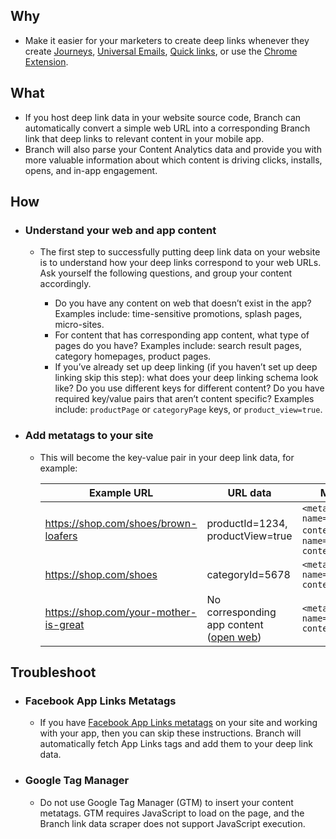 ## Why

- Make it easier for your marketers to create deep links whenever they create [Journeys](/web/journeys/), [Universal Emails](/emails/braze/), [Quick links](/dashboard/analytics/#quick-links), or use the [Chrome Extension](https://chrome.google.com/webstore/detail/branch-link-creator/pekdpppibljpmpbcjelehhnldnfbglgf).

## What

- If you host deep link data in your website source code, Branch can automatically convert a simple web URL into a corresponding Branch link that deep links to relevant content in your mobile app.
- Branch will also parse your Content Analytics data and provide you with more valuable information about which content is driving clicks, installs, opens, and in-app engagement.

## How

- ### Understand your web and app content

    - The first step to successfully putting deep link data on your website is to understand how your deep links correspond to your web URLs. Ask yourself the following questions, and group your content accordingly.

        - Do you have any content on web that doesn’t exist in the app? Examples include: time-sensitive promotions, splash pages, micro-sites.
        - For content that has corresponding app content, what type of pages do you have? Examples include: search result pages, category homepages, product pages.
        - If you’ve already set up deep linking (if you haven’t set up deep linking skip this step): what does your deep linking schema look like? Do you use different keys for different content? Do you have required key/value pairs that aren’t content specific? Examples include: `productPage` or `categoryPage` keys, or `product_view=true`.

- ### Add metatags to your site

    - This will become the key-value pair in your deep link data, for example:

        | Example URL | URL data | Metatags to add to your site
        | --- | --- | ---
        | https://shop.com/shoes/brown-loafers | productId=1234, productView=true | `<meta name="branch:deeplink:productId" content="1234" />`, `<meta name="branch:deeplink:productView" content="true" />`
        | https://shop.com/shoes | categoryId=5678 | `<meta name="branch:deeplink:categoryId" content="5678" />`
        |https://shop.com/your-mother-is-great | No corresponding app content ([open web](/links/integrate/#open-web-instead-of-app)) | `<meta name="branch:deeplink:$web_only" content="true" />`

## Troubleshoot

- ### Facebook App Links Metatags
    - If you have [Facebook App Links metatags](https://developers.facebook.com/docs/applinks) on your site and working with your app, then you can skip these instructions. Branch will automatically fetch App Links tags and add them to your deep link data.

- ### Google Tag Manager
    - Do not use Google Tag Manager (GTM) to insert your content metatags. GTM requires JavaScript to load on the page, and the Branch link data scraper does not support JavaScript execution.
